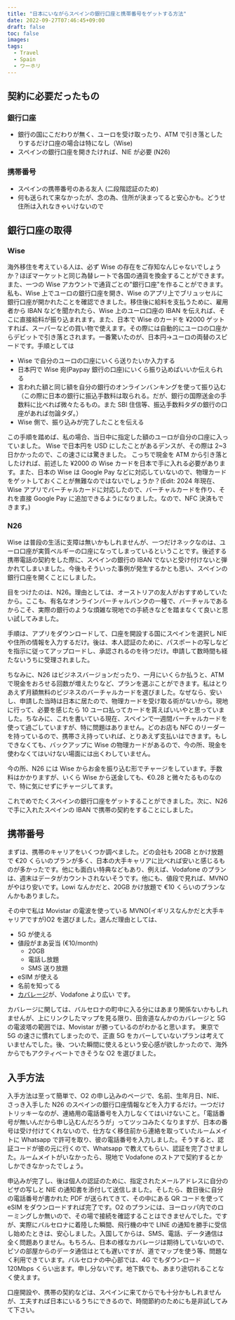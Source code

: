 ```yaml
---
title: "日本にいながらスペインの銀行口座と携帯番号をゲットする方法"
date: 2022-09-27T07:46:45+09:00
draft: false
toc: false
images:
tags:
  - Travel
  - Spain
  - ワーホリ
---
```


## 契約に必要だったもの

### 銀行口座

- 銀行の国にこだわりが無く、ユーロを受け取ったり、ATM で引き落としたりするだけ口座の場合は特になし（Wise)
- スペインの銀行口座を開きたければ、NIE が必要 (N26)

### 携帯番号

- スペインの携帯番号のある友人 (二段階認証のため)
- 何も送られて来なかったが、念の為、住所が決まってると安心かも。どうせ住所は入れなきゃいけないので

## 銀行口座の取得

### Wise

海外移住を考えている人は、必ず Wise の存在をご存知なんじゃないでしょうか？ほぼマーケットと同じ為替レートで各国の通貨を換金することができます。また、一つの Wise アカウントで通貨ごとの"銀行口座"を作ることができます。私も、Wise 上でユーロの銀行口座を開き、Wise のアプリ上でブリュッセルに銀行口座が開かれたことを確認できました。移住後に給料を支払うために、雇用者から IBAN などを聞かれたら、Wise 上のユーロ口座の IBAN を伝えれば、そこに直接給料が振り込まれます。また、日本で Wise のカードを ¥2000 ゲットすれば、スーパーなどの買い物で使えます。その際には自動的にユーロの口座からデビットで引き落とされます。一番驚いたのが、日本円->ユーロの両替のスピードです。手順としては

- Wise で自分のユーロの口座にいくら送りたいか入力する
- 日本円で Wise 宛(Paypay 銀行の口座)にいくら振り込めばいいか伝えられる
- 言われた額と同じ額を自分の銀行のオンラインバンキングを使って振り込む（この際に日本の銀行に振込手数料は取られる。だが、銀行の国際送金の手数料に比べれば微々たるもの。また SBI 住信等、振込手数料タダの銀行の口座があれば勿論タダ。）
- Wise 側で、振り込みが完了したことを伝える

この手順を踏めば、私の場合、当日中に指定した額のユーロが自分の口座に入っていました。 Wise で日本円を USD にしたことがあるデンスが、その際は 2~3 日かかったので、この速さには驚きました。
こっちで現金を ATM から引き落としたければ、前述した ¥2000 の Wise カードを日本で手に入れる必要があります。また、日本の Wise は Google Pay などに対応していないので、物理カードをゲットしておくことが無難なのではないでしょうか？(Edit: 2024 年現在、Wise アプリでバーチャルカードに対応したので、バーチャルカードを作り、それを直接 Google Pay に追加できるようになりました。なので、NFC 決済もできます。)

### N26

Wise は普段の生活に支障は無いかもしれませんが、一つだけネックなのは、ユーロ口座が実質ベルギーの口座になってしまっているということです。後述する携帯電話の契約をした際に、スペインの銀行の IBAN でないと受け付けないと弾かれてしまいました。今後もそういった事例が発生するかとも思い、スペインの銀行口座を開くことにしました。

目をつけたのは、N26。理由としては、オーストリアの友人がおすすめしていたから。ここも、有名なオンラインバーチャルバンクの一種で、バーチャルであるからこそ、実際の銀行のような煩雑な現地での手続きなどを踏まなくて良いと思い試してみました。

手順は、アプリをダウンロードして、口座を開設する国にスペインを選択し NIE や住所の情報を入力するだけ。後は、本人認証のために、パスポートの写しなどを指示に従ってアップロードし、承認されるのを待つだけ。申請して数時間も経たないうちに受理されました。

ちなみに、N26 はビジネスバージョンだったり、一月にいくらか払うと、ATM で現金をおろせる回数が増えたりなど、プランを選ぶことができます。私はとりあえず月額無料のビジネスのバーチャルカードを選びました。なぜなら、安いし、申請した当時は日本に居たので、物理カードを受け取る術がないから。現地に行って、必要を感じたら 10 ユーロ払ってカードを貰えばいいやと思っていました。ちなみに、これを書いている現在、スペインで一週間バーチャルカードを使って過ごしていますが、特に問題はありません。どのお店も NFC のリーダーを持っているので、携帯さえ持っていれば、とりあえず支払いはできます。もしできなくても、バックアップに Wise の物理カードがあるので、今の所、現金を使わなくてはいけない場面には出くわしていません。

今の所、N26 には Wise からお金を振り込む形でチャージをしています。手数料はかかりますが、いくら Wise から送金しても、€0.28 と微々たるものなので、特に気にせずにチャージしてます。

これでめでたくスペインの銀行口座をゲットすることができました。次に、N26 で手に入れたスペインの IBAN で携帯の契約をすることにしました。

## 携帯番号

まずは、携帯のキャリアをいくつか調べました。どの会社も 20GB とかけ放題で €20 くらいのプランが多く、日本の大手キャリアに比べれば安いと感じるものが多かったです。他にも面白い特典などもあり、例えば、Vodafone のプランは、週末はデータがカウントされないそうです。他にも、値段で見れば、MVNO がやはり安いです。Lowi なんかだと、20GB かけ放題で €10 くらいのプランなんかもありました。

その中で私は Movistar の電波を使っている MVNO(イギリスなんかだと大手キャリアですが)O2 を選びました。選んだ理由としては、

- 5G が使える
- 値段がまあ妥当 (€10/month)
  - 20GB
  - 電話し放題
  - SMS 送り放題
- eSIM が使える
- 名前を知ってる
- [カバレージ](https://www.nperf.com/en/map/ES/-/168910.Movistar-Movil/signal/?ll=39.143907559644944&lg=-1.813774108886719&zoom=6)が、Vodafone より広い
  です。

カバレージに関しては、バルセロナの町中に入る分にはあまり関係ないかもしれませんが、上にリンクしたマップを見る限り、田舎道なんかのカバレージと 5G の電波塔の範囲では、Movistar が勝っているのがわかると思います。
東京で 5G の速さに慣れてしまったので、正直 5G をカバーしていないプランは考えていませんでした。後、ついた瞬間に使えるという安心感が欲しかったので、海外からでもアクティベートできそうな O2 を選びました。

## 入手方法

入手方法は至って簡単で、O2 の申し込みのページで、名前、生年月日、NIE、さっき入手した N26 のスペインの銀行口座情報などを入力するだけ。一つだけトリッキーなのが、連絡用の電話番号を入力しなくてはいけないこと。「電話番号が無いんだから申し込むんだろうが」ってツッコみたくなりますが、日本の番号は受け付けてくれないので、仕方なく移住前から連絡を取っていたルームメイトに Whatsapp で許可を取り、彼の電話番号を入力しました。そうすると、認証コードが彼の元に行くので、Whatsapp で教えてもらい、認証を完了させました。ルームメイトがいなかったら、現地で Vodafone のストアで契約するとかしかできなかったでしょう。

申込みが完了し、後は個人の認証のために、指定されたメールアドレスに自分のビザの写しと NIE の通知書を添付して送信しました。そしたら、数日後に自分の電話番号が書かれた PDF が送られてきて、その中にある QR コードを使って eSIM をダウンロードすれば完了です。O2 のプランには、ヨーロッパ内でのローミングしか無いので、その場で接続を確認することはできませんでした。ですが、実際にバルセロナに着陸した瞬間、飛行機の中で LINE の通知を勝手に受信し始めたときは、安心しました。入国してからは、SMS、電話、データ通信は全く問題ありません。もちろん、日本の様なカバレージは期待していないので、ピソの部屋からのデータ通信はとても遅いですが、道でマップを使う等、問題なく利用できています。バルセロナの中心部では、4G でもダウンロード 120Mbps くらい出ます。申し分ないです。地下鉄でも、あまり途切れることなく使えます。

口座開設や、携帯の契約などは、スペインに来てからでも十分かもしれませんが、工夫すれば日本にいるうちにできるので、時間節約のためにも是非試してみて下さい。
